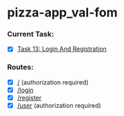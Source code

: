# pizza-app_val-fom
### Current Task:
- [x] [Task 13: Login And Registration](https://github.com/kottans/frontend/blob/master/test13.md)

### Routes:  
- [x] [/](https://kottans-frontend-2018.github.io/pizza-app_val-fom/dist/#/) (authorization required)
- [x] [/login](https://kottans-frontend-2018.github.io/pizza-app_val-fom/dist/#/login)
- [x] [/register](https://kottans-frontend-2018.github.io/pizza-app_val-fom/dist/#/register)
- [x] [/user](https://kottans-frontend-2018.github.io/pizza-app_val-fom/dist/#/user) (authorization required)
